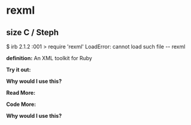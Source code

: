 # rexml

## size C / Steph

$ irb
2.1.2 :001 > require 'rexml'
LoadError: cannot load such file -- rexml

**definition:**
An XML toolkit for Ruby

**Try it out:**


**Why would I use this?**


**Read More:**


**Code More:**


**Why would I use this?**
